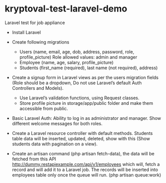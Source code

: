# kryptoval-test-laravel-demo
Laravel test for job appliance

- Install Laravel

- Create following migrations

  - Users (name, email, age, dob, address, password, role, profile_picture) Role allowed values: admin and manager
  - Employee (name, age, salary, profile_picture)
  - Students (first_name (required), last name (not required), address)

- Create a signup form in Laravel views as per the users migration fields (Role should be a dropdown, Do not use Laravel’s default Auth Controllers and Models).
    - Use Laravel’s validation functions, using Request classes.
    - Store profile picture in storage/app/public folder and make them accessible from public.

- Basic Laravel Auth: Ability to log in as administrator and manager. Show different welcome messages for both roles.

- Create a Laravel resource controller with default methods. Students table data will be inserted, updated, deleted, show with this (Show students data with pagination on a view).
- Create an artisan command (php artisan fetch-data), the data will be fetched from this API http://dummy.restapiexample.com/api/v1/employees which will, fetch a record and will add it to a Laravel job. The records will be inserted into employees table only once the queue will run. (php artisan queue:work)
